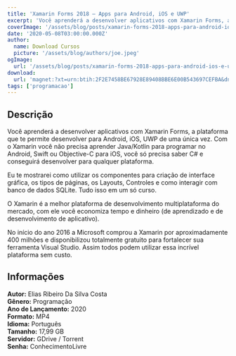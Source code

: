 ```yaml
---
title: 'Xamarin Forms 2018 – Apps para Android, iOS e UWP'
excerpt: 'Você aprenderá a desenvolver aplicativos com Xamarin Forms, a plataforma que te permite desenvolver para Android, iOS, UWP de uma única vez. Com o Xamarin você não precisa aprender Java/Kotlin para programar no Android, Swift ou Objective-C para iOS, você só precisa saber C# e conseguirá desenvol'
coverImage: '/assets/blog/posts/xamarin-forms-2018-apps-para-android-ios-e-uwp.jpg'
date: '2020-05-08T03:00:00.000Z'
author:
  name: Download Cursos
  picture: '/assets/blog/authors/joe.jpeg'
ogImage:
  url: '/assets/blog/posts/xamarin-forms-2018-apps-para-android-ios-e-uwp.jpg'
download:
  url: 'magnet:?xt=urn:btih:2F2E7458BE67928E89408BBE6E00B543697CEFBA&dn=Xamarin%20Forms%202018%20-%20Apps%20para%20Android%2c%20iOS%20e%20UWP%20-%208%20Apps&tr=udp%3a%2f%2ftracker.openbittorrent.com%3a1337%2fannounce&tr=udp%3a%2f%2ftracker.opentrackr.org%3a1337%2fannounce'
tags: ['programacao']
---
```

<h2>Descrição</h2>
<p>Você aprenderá a desenvolver aplicativos com Xamarin Forms, a plataforma que te permite desenvolver para Android, iOS, UWP de uma única vez. Com o Xamarin você não precisa aprender Java/Kotlin para programar no Android, Swift ou Objective-C para iOS, você só precisa saber C# e conseguirá desenvolver para qualquer plataforma.</p><p>Eu te mostrarei como utilizar os componentes para criação de interface gráfica, os tipos de páginas, os Layouts, Controles e como interagir com banco de dados SQLite. Tudo isso em um só curso.</p><p>O Xamarin é a melhor plataforma de desenvolvimento multiplataforma do mercado, com ele você economiza tempo e dinheiro (de aprendizado e de desenvolvimento de aplicativo).</p><p>No início do ano 2016 a Microsoft comprou a Xamarin por aproximadamente 400 milhões e disponibilizou totalmente gratuito para fortalecer sua ferramenta Visual Studio. Assim todos podem utilizar essa incrível plataforma sem custo.</p><h2>Informações</h2><p><strong>Autor:</strong> Elias Ribeiro Da Silva Costa<br/> <strong>Gênero:</strong> Programação<br/> <strong>Ano de Lançamento:</strong> 2020<br/> <strong>Formato:</strong> MP4<br/> <strong>Idioma:</strong> Português<br/> <strong>Tamanho:</strong> 17,99 GB<br/> <strong>Servidor:</strong> GDrive / Torrent<br/> <strong>Senha:</strong> ConhecimentoLivre</p>